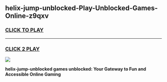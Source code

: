 
## helix-jump-unblocked-Play-Unblocked-Games-Online-z9qxv
<h3>
<a href="https://premium76.site?title=helix-jump-unblocked&ref=25A">CLICK TO PLAY</a></h3>
<hr>

<h3>
<a href="https://premium76.site?title=helix-jump-unblocked&ref=25A">CLICK 2 PLAY</a>
  
</h3>

<a href="https://premium76.site?title=helix-jump-unblocked&ref=25A"><img src="https://clearcache.store/games.png"></a>


**helix-jump-unblocked games unblocked: Your Gateway to Fun and Accessible Online Gaming**

